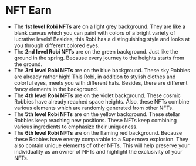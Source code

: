 # NFT Earn

* The **1st level** **Robi NFTs** are on a light grey background. They are like a blank canvas which you can paint with colors of a bright variety of lucrative levels! Besides, this Robi has a distinguishing style and looks at you through different colored eyes.
* The **2nd level Robi NFTs** are on the green background. Just like the ground in the spring. Because every journey to the heights starts from the ground.
* The **3rd level Robi NFTs** are on the blue background. These sky Robbies are already rather high! This Robi, in addition to stylish clothes and colorful eyes, meets you with different hats. Besides, there are different fancy elements in the background.
* The **4th level Robi NFTs** are on the violet background. These cosmic Robbies have already reached space heights. Also, these NFTs combine various elements which are randomly generated from other NFTs.
* The **5th level Robi NFTs** are on the yellow background. These stellar Robbies keep reaching new positions. These NFTs keep combining various ingredients to emphasize their uniqueness.
* The **6th level Robi NFTs** are on the flaming red background. Because these Robbies have energy comparable to a Supernova explosion. They also contain unique elements of other NFTs. This will help preserve your individuality as an owner of NFTs and highlight the exclusivity of your NFTs.
